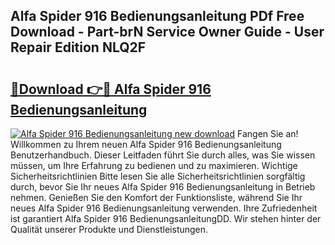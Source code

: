 ## Alfa Spider 916 Bedienungsanleitung PDf Free Download - Part-brN Service Owner Guide - User Repair Edition NLQ2F

# <h2><a href="http://df19qwb.blite.top/?on=Alfa+Spider+916+Bedienungsanleitung">🔗Download 👉🔴 Alfa Spider 916 Bedienungsanleitung</a></h2>

[![Alfa Spider 916 Bedienungsanleitung new download](https://i.imgur.com/lujVjoI.png)](http://df19qwb.blite.top/?on=Alfa+Spider+916+Bedienungsanleitung)
Fangen Sie an! Willkommen zu Ihrem neuen Alfa Spider 916 Bedienungsanleitung Benutzerhandbuch. Dieser Leitfaden führt Sie durch alles, was Sie wissen müssen, um Ihre Erfahrung zu bedienen und zu maximieren. Wichtige Sicherheitsrichtlinien Bitte lesen Sie alle Sicherheitsrichtlinien sorgfältig durch, bevor Sie Ihr neues Alfa Spider 916 Bedienungsanleitung in Betrieb nehmen. Genießen Sie den Komfort der Funktionsliste, während Sie Ihr neues Alfa Spider 916 Bedienungsanleitung verwenden. Ihre Zufriedenheit ist garantiert Alfa Spider 916 BedienungsanleitungDD. Wir stehen hinter der Qualität unserer Produkte und Dienstleistungen.
